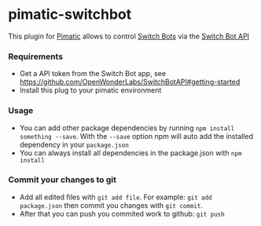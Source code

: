 pimatic-switchbot
=======================

This plugin for [Pimatic](https://pimatic.org) allows to control [Switch Bots](https://www.switch-bot.com) via the [Switch Bot API](https://github.com/OpenWonderLabs/SwitchBotAPI)

### Requirements
* Get a API token from the Switch Bot app, see https://github.com/OpenWonderLabs/SwitchBotAPI#getting-started 
* Install this plug to your pimatic environment

### Usage
* You can add other package dependencies by running `npm install something --save`. With the `--save`
  option npm will auto add the installed dependency in your `package.json`
* You can always install all dependencies in the package.json with `npm install`

### Commit your changes to git
* Add all edited files with `git add file`. For example: `git add package.json` then commit you changes 
  with `git commit`.
* After that you can push you commited work to github: `git push`
